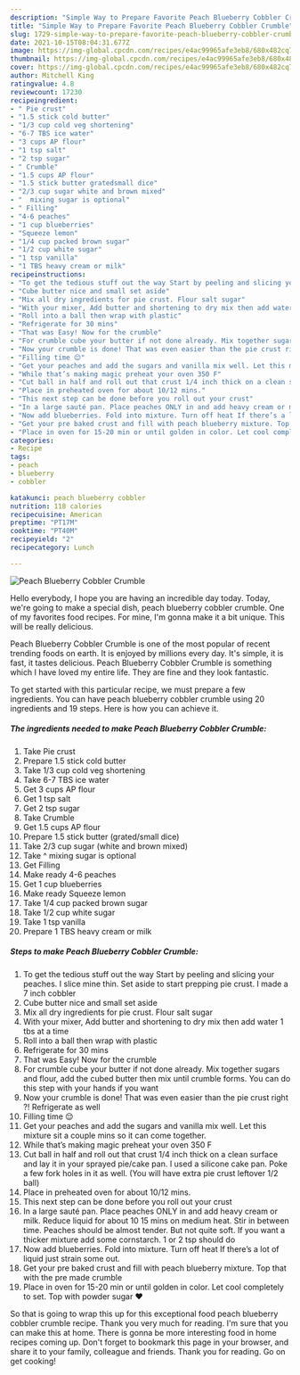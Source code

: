 ```yaml
---
description: "Simple Way to Prepare Favorite Peach Blueberry Cobbler Crumble"
title: "Simple Way to Prepare Favorite Peach Blueberry Cobbler Crumble"
slug: 1729-simple-way-to-prepare-favorite-peach-blueberry-cobbler-crumble
date: 2021-10-15T08:04:31.677Z
image: https://img-global.cpcdn.com/recipes/e4ac99965afe3eb8/680x482cq70/peach-blueberry-cobbler-crumble-recipe-main-photo.jpg
thumbnail: https://img-global.cpcdn.com/recipes/e4ac99965afe3eb8/680x482cq70/peach-blueberry-cobbler-crumble-recipe-main-photo.jpg
cover: https://img-global.cpcdn.com/recipes/e4ac99965afe3eb8/680x482cq70/peach-blueberry-cobbler-crumble-recipe-main-photo.jpg
author: Mitchell King
ratingvalue: 4.8
reviewcount: 17230
recipeingredient:
- " Pie crust"
- "1.5 stick cold butter"
- "1/3 cup cold veg shortening"
- "6-7 TBS ice water"
- "3 cups AP flour"
- "1 tsp salt"
- "2 tsp sugar"
- " Crumble"
- "1.5 cups AP flour"
- "1.5 stick butter gratedsmall dice"
- "2/3 cup sugar white and brown mixed"
- "  mixing sugar is optional"
- " Filling"
- "4-6 peaches"
- "1 cup blueberries"
- "Squeeze lemon"
- "1/4 cup packed brown sugar"
- "1/2 cup white sugar"
- "1 tsp vanilla"
- "1 TBS heavy cream or milk"
recipeinstructions:
- "To get the tedious stuff out the way Start by peeling and slicing your peaches. I slice mine thin. Set aside to start prepping pie crust. I made a 7 inch cobbler"
- "Cube butter nice and small set aside"
- "Mix all dry ingredients for pie crust. Flour salt sugar"
- "With your mixer, Add butter and shortening to dry mix then add water 1 tbs at a time"
- "Roll into a ball then wrap with plastic"
- "Refrigerate for 30 mins"
- "That was Easy! Now for the crumble"
- "For crumble cube your butter if not done already. Mix together sugars and flour, add the cubed butter then mix until crumble forms. You can do this step with your hands if you want"
- "Now your crumble is done! That was even easier than the pie crust right ?! Refrigerate as well"
- "Filling time 😌"
- "Get your peaches and add the sugars and vanilla mix well. Let this mixture sit a couple mins so it can come together."
- "While that’s making magic preheat your oven 350 F"
- "Cut ball in half and roll out that crust 1/4 inch thick on a clean surface and lay it in your sprayed pie/cake pan. I used a silicone cake pan. Poke a few fork holes in it as well. (You will have extra pie crust leftover 1/2 ball)"
- "Place in preheated oven for about 10/12 mins."
- "This next step can be done before you roll out your crust"
- "In a large sauté pan. Place peaches ONLY in and add heavy cream or milk. Reduce liquid for about 10 15 mins on medium heat. Stir in between time. Peaches should be almost tender. But not quite soft. If you want a thicker mixture add some cornstarch. 1 or 2 tsp should do"
- "Now add blueberries. Fold into mixture. Turn off heat If there’s a lot of liquid just strain some out."
- "Get your pre baked crust and fill with peach blueberry mixture. Top that with the pre made crumble"
- "Place in oven for 15-20 min or until golden in color. Let cool completely to set. Top with powder sugar ❤️"
categories:
- Recipe
tags:
- peach
- blueberry
- cobbler

katakunci: peach blueberry cobbler 
nutrition: 118 calories
recipecuisine: American
preptime: "PT17M"
cooktime: "PT40M"
recipeyield: "2"
recipecategory: Lunch

---
```



![Peach Blueberry Cobbler Crumble](https://img-global.cpcdn.com/recipes/e4ac99965afe3eb8/680x482cq70/peach-blueberry-cobbler-crumble-recipe-main-photo.jpg)

Hello everybody, I hope you are having an incredible day today. Today, we're going to make a special dish, peach blueberry cobbler crumble. One of my favorites food recipes. For mine, I'm gonna make it a bit unique. This will be really delicious.

Peach Blueberry Cobbler Crumble is one of the most popular of recent trending foods on earth. It is enjoyed by millions every day. It's simple, it is fast, it tastes delicious. Peach Blueberry Cobbler Crumble is something which I have loved my entire life. They are fine and they look fantastic.




To get started with this particular recipe, we must prepare a few ingredients. You can have peach blueberry cobbler crumble using 20 ingredients and 19 steps. Here is how you can achieve it.

<!--inarticleads1-->

##### The ingredients needed to make Peach Blueberry Cobbler Crumble:

1. Take  Pie crust
1. Prepare 1.5 stick cold butter
1. Take 1/3 cup cold veg shortening
1. Take 6-7 TBS ice water
1. Get 3 cups AP flour
1. Get 1 tsp salt
1. Get 2 tsp sugar
1. Take  Crumble
1. Get 1.5 cups AP flour
1. Prepare 1.5 stick butter (grated/small dice)
1. Take 2/3 cup sugar (white and brown mixed)
1. Take  ^ mixing sugar is optional
1. Get  Filling
1. Make ready 4-6 peaches
1. Get 1 cup blueberries
1. Make ready Squeeze lemon
1. Take 1/4 cup packed brown sugar
1. Take 1/2 cup white sugar
1. Take 1 tsp vanilla
1. Prepare 1 TBS heavy cream or milk




<!--inarticleads2-->

##### Steps to make Peach Blueberry Cobbler Crumble:

1. To get the tedious stuff out the way Start by peeling and slicing your peaches. I slice mine thin. Set aside to start prepping pie crust. I made a 7 inch cobbler
1. Cube butter nice and small set aside
1. Mix all dry ingredients for pie crust. Flour salt sugar
1. With your mixer, Add butter and shortening to dry mix then add water 1 tbs at a time
1. Roll into a ball then wrap with plastic
1. Refrigerate for 30 mins
1. That was Easy! Now for the crumble
1. For crumble cube your butter if not done already. Mix together sugars and flour, add the cubed butter then mix until crumble forms. You can do this step with your hands if you want
1. Now your crumble is done! That was even easier than the pie crust right ?! Refrigerate as well
1. Filling time 😌
1. Get your peaches and add the sugars and vanilla mix well. Let this mixture sit a couple mins so it can come together.
1. While that’s making magic preheat your oven 350 F
1. Cut ball in half and roll out that crust 1/4 inch thick on a clean surface and lay it in your sprayed pie/cake pan. I used a silicone cake pan. Poke a few fork holes in it as well. (You will have extra pie crust leftover 1/2 ball)
1. Place in preheated oven for about 10/12 mins.
1. This next step can be done before you roll out your crust
1. In a large sauté pan. Place peaches ONLY in and add heavy cream or milk. Reduce liquid for about 10 15 mins on medium heat. Stir in between time. Peaches should be almost tender. But not quite soft. If you want a thicker mixture add some cornstarch. 1 or 2 tsp should do
1. Now add blueberries. Fold into mixture. Turn off heat If there’s a lot of liquid just strain some out.
1. Get your pre baked crust and fill with peach blueberry mixture. Top that with the pre made crumble
1. Place in oven for 15-20 min or until golden in color. Let cool completely to set. Top with powder sugar ❤️




So that is going to wrap this up for this exceptional food peach blueberry cobbler crumble recipe. Thank you very much for reading. I'm sure that you can make this at home. There is gonna be more interesting food in home recipes coming up. Don't forget to bookmark this page in your browser, and share it to your family, colleague and friends. Thank you for reading. Go on get cooking!
